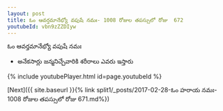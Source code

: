 ```yaml
---
layout: post
title: ఓం ఆవర్తమానేభ్యో వపుషే నమః- 1008 రోజుల తపస్సులో రోజు  672
youtubeId: vbn9zZZDIyw
---
```

 
 
 ఓం ఆవర్తమానేభ్యో వపుషే నమః  
 
 -  అనేకసార్లు జన్మనిచ్చేవారికి శరీరాలు ఎవరు ఇస్తారు 
 
  
 
  
 
 
 
 
 
 


{% include youtubePlayer.html id=page.youtubeId %}
 
[Next]({{ site.baseurl }}{% link  split1/_posts/2017-02-28-ఓం హరాయ నమః- 1008 రోజుల తపస్సులో రోజు  671.md%})
 
